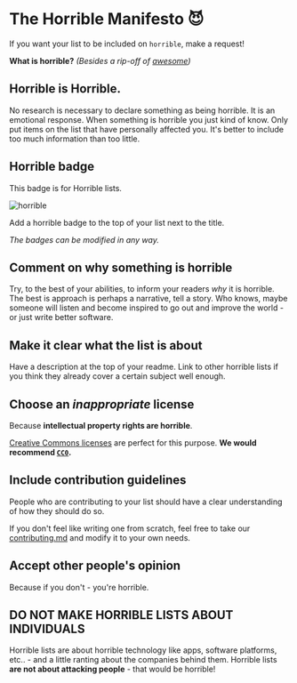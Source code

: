 
# The Horrible Manifesto 😈

If you want your list to be included on `horrible`, make a request! 

**What is horrible?** _(Besides a rip-off of [awesome](https://github.com/sindresorhus/awesome))_ 

## Horrible is Horrible.

No research is necessary to declare something as being horrible. It is an emotional response. When something is horrible you just kind of know. Only put items on the list that have personally affected you. It's better to include too much information than too little.


## Horrible badge

This badge is for Horrible lists.


![horrible](https://img.shields.io/badge/horrible-horrible-red)


Add a horrible badge to the top of your list next to the title. 

*The badges can be modified in any way.*



## Comment on why something is horrible

Try, to the best of your abilities, to inform your readers *why* it is horrible. The best is approach is perhaps a narrative, tell a story. Who knows, maybe someone will listen and become inspired to go out and improve the world - or just write better software. 


## Make it clear what the list is about

Have a description at the top of your readme. 
Link to other horrible lists if you think they already cover a certain subject well enough.


## Choose an *inappropriate* license

Because **intellectual property rights are horrible**. 

[Creative Commons licenses](https://creativecommons.org/) are perfect for this purpose. **We would recommend [`CC0`](https://creativecommons.org/publicdomain/zero/1.0/).** 


## Include contribution guidelines

People who are contributing to your list should have a clear understanding of how they should do so.

If you don't feel like writing one from scratch, feel free to take our [contributing.md](contributing.md) and modify it to your own needs.


## Accept other people's opinion

Because if you don't - you're horrible. 

## DO NOT MAKE HORRIBLE LISTS ABOUT INDIVIDUALS

Horrible lists are about horrible technology like apps, software platforms, etc.. - and a little ranting about the companies behind them. Horrible lists **are not about attacking people** - that would be horrible! 
